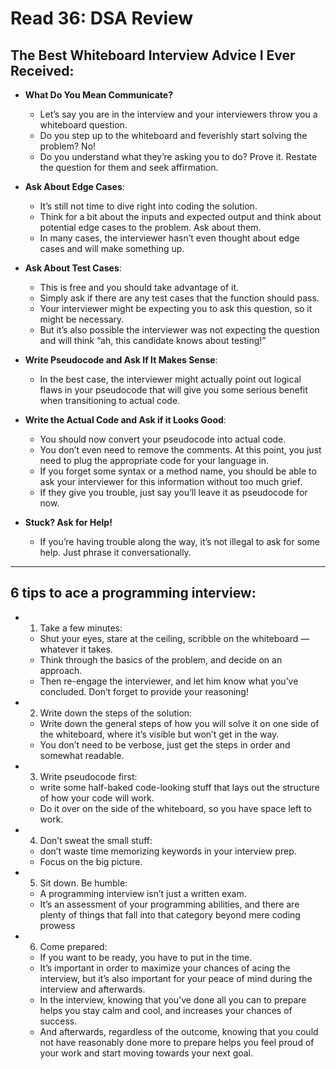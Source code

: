 # Read 36: DSA Review

## The Best Whiteboard Interview Advice I Ever Received:

* **What Do You Mean Communicate?**
  
  * Let’s say you are in the interview and your interviewers throw you a whiteboard question. 
  * Do you step up to the whiteboard and feverishly start solving the problem? No!
  * Do you understand what they’re asking you to do? Prove it. Restate the question for them and seek affirmation. 

* **Ask About Edge Cases**:
  
  * It’s still not time to dive right into coding the solution.
  * Think for a bit about the inputs and expected output and think about potential edge cases to the problem. Ask about them.
  * In many cases, the interviewer hasn’t even thought about edge cases and will make something up. 

* **Ask About Test Cases**:
  
  * This is free and you should take advantage of it. 
  * Simply ask if there are any test cases that the function should pass. 
  * Your interviewer might be expecting you to ask this question, so it might be necessary. 
  * But it’s also possible the interviewer was not expecting the question and will think “ah, this candidate knows about testing!”

* **Write Pseudocode and Ask If It Makes Sense**:
  
  * In the best case, the interviewer might actually point out logical flaws in your pseudocode that will give you some serious benefit when transitioning to actual code.

* **Write the Actual Code and Ask if it Looks Good**:
  
  * You should now convert your pseudocode into actual code.
  * You don’t even need to remove the comments. At this point, you just need to plug the appropriate code for your language in.
  * If you forget some syntax or a method name, you should be able to ask your interviewer for this information without too much grief.
  * If they give you trouble, just say you’ll leave it as pseudocode for now.

* **Stuck? Ask for Help!**
  
  * If you’re having trouble along the way, it’s not illegal to ask for some help. Just phrase it conversationally.
    
---

## 6 tips to ace a programming interview:

* 1) Take a few minutes:
  
  * Shut your eyes, stare at the ceiling, scribble on the whiteboard — whatever it takes. 
  * Think through the basics of the problem, and decide on an approach.
  * Then re-engage the interviewer, and let him know what you’ve concluded. Don’t forget to provide your reasoning!

* 2) Write down the steps of the solution:
  
  * Write down the general steps of how you will solve it on one side of the whiteboard, where it’s visible but won’t get in the way. 
  * You don’t need to be verbose, just get the steps in order and somewhat readable.

* 3) Write pseudocode first:
  
  *  write some half-baked code-looking stuff that lays out the structure of how your code will work.
  * Do it over on the side of the whiteboard, so you have space left to work.

* 4) Don’t sweat the small stuff:
  
  * don’t waste time memorizing keywords in your interview prep. 
  * Focus on the big picture.

* 5) Sit down. Be humble:
  
  * A programming interview isn’t just a written exam. 
  * It’s an assessment of your programming abilities, and there are plenty of things that fall into that category beyond mere coding prowess
    
* 6) Come prepared:
  
  * If you want to be ready, you have to put in the time.
  * It’s important in order to maximize your chances of acing the interview, but it’s also important for your peace of mind during the interview and afterwards.
  * In the interview, knowing that you’ve done all you can to prepare helps you stay calm and cool, and increases your chances of success.
  * And afterwards, regardless of the outcome, knowing that you could not have reasonably done more to prepare helps you feel proud of your work and start moving towards your next goal.
